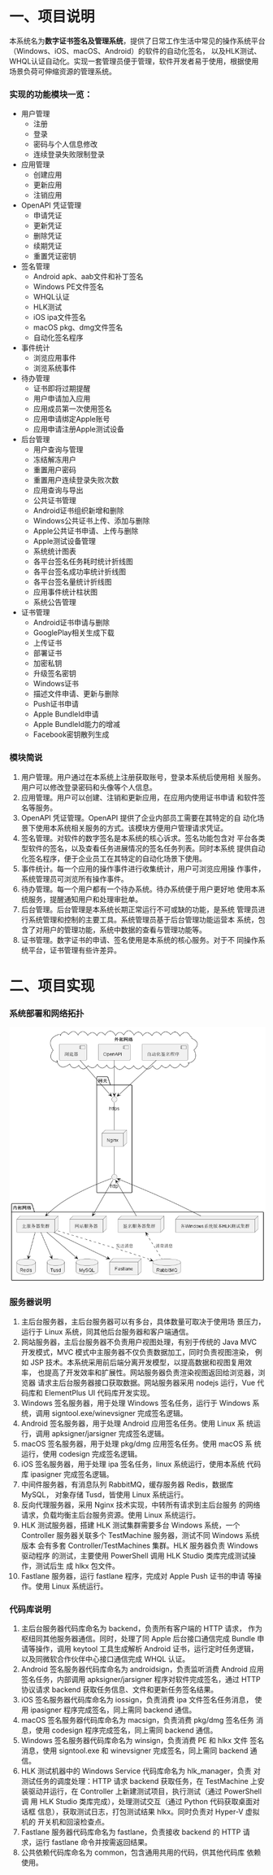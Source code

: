 <!--
## Hi there 👋
**Here are some ideas to get you started:**

🙋‍♀️ A short introduction - what is your organization all about?
🌈 Contribution guidelines - how can the community get involved?
👩‍💻 Useful resources - where can the community find your docs? Is there anything else the community should know?
🍿 Fun facts - what does your team eat for breakfast?
🧙 Remember, you can do mighty things with the power of [Markdown](https://docs.github.com/github/writing-on-github/getting-started-with-writing-and-formatting-on-github/basic-writing-and-formatting-syntax)
-->
# 一、项目说明
本系统名为**数字证书签名及管理系统**，提供了日常工作生活中常见的操作系统平台（Windows、iOS、macOS、Android）的软件的自动化签名，
以及HLK测试、WHQL认证自动化。实现一套管理员便于管理，软件开发者易于使用，根据使用场景负荷可伸缩资源的管理系统。
### 实现的功能模块一览：
- 用户管理
  - 注册
  - 登录
  - 密码与个人信息修改
  - 连续登录失败限制登录
- 应用管理
  - 创建应用
  - 更新应用
  - 注销应用
- OpenAPI 凭证管理
  - 申请凭证
  - 更新凭证
  - 删除凭证
  - 续期凭证
  - 重置凭证密钥
- 签名管理
  - Android apk、aab文件和补丁签名
  - Windows PE文件签名
  - WHQL认证
  - HLK测试
  - iOS ipa文件签名
  - macOS pkg、dmg文件签名
  - 自动化签名程序
- 事件统计
  - 浏览应用事件
  - 浏览系统事件
- 待办管理
  - 证书即将过期提醒
  - 用户申请加入应用
  - 应用成员第一次使用签名
  - 应用申请绑定Apple账号
  - 应用申请注册Apple测试设备
- 后台管理
  - 用户查询与管理
  - 冻结解冻用户
  - 重置用户密码
  - 重置用户连续登录失败次数
  - 应用查询与导出
  - 公共证书管理
  - Android证书组织新增和删除
  - Windows公共证书上传、添加与删除
  - Apple公共证书申请、上传与删除
  - Apple测试设备管理
  - 系统统计图表
  - 各平台签名任务耗时统计折线图
  - 各平台签名成功率统计折线图
  - 各平台签名量统计折线图
  - 应用事件统计柱状图
  - 系统公告管理
- 证书管理
  - Android证书申请与删除
  - GooglePlay相关生成下载
  - 上传证书
  - 部署证书
  - 加密私钥
  - 升级签名密钥
  - Windows证书
  - 描述文件申请、更新与删除
  - Push证书申请
  - Apple BundleId申请
  - Apple BundleId能力的增减
  - Facebook密钥散列生成
### 模块简说
1. 用户管理。用户通过在本系统上注册获取账号，登录本系统后使用相
关服务。用户可以修改登录密码和头像等个人信息。
1. 应用管理。用户可以创建、注销和更新应用，在应用内使用证书申请
和软件签名等服务。
1. OpenAPI 凭证管理。OpenAPI 提供了企业内部员工需要在其特定的自
动化场景下使用本系统相关服务的方式。该模块方便用户管理请求凭证。
1. 签名管理。对软件的数字签名是本系统的核心诉求。签名功能包含对
平台各类型软件的签名，以及查看任务进展情况的签名任务列表。同时本系统
提供自动化签名程序，便于企业员工在其特定的自动化场景下使用。
1. 事件统计。每一个应用的操作事件进行收集统计，用户可浏览应用操
作事件，系统管理员可浏览所有操作事件。
1. 待办管理。每一个用户都有一个待办系统。待办系统便于用户更好地
使用本系统服务，提醒通知用户和处理审批单。
1. 后台管理。后台管理是本系统长期正常运行不可或缺的功能，是系统
管理员进行系统管理和控制的主要工具。系统管理员基于后台管理功能运营本
系统，包含了对用户的管理功能，系统中数据的查看与管理功能等。
1. 证书管理。数字证书的申请、签名使用是本系统的核心服务。对于不
同操作系统平台，证书管理有些许差异。

# 二、项目实现
### 系统部署和网络拓扑
![系统部署和网络拓扑](./arch.png)
### 服务器说明
1. 主后台服务器，主后台服务器可以有多台，具体数量可取决于使用场
景压力，运行于 Linux 系统，同其他后台服务器和客户端通信。
1. 网站服务器，主后台服务器不负责用户视图处理，有别于传统的 Java
MVC 开发模式，MVC 模式中主服务器不仅负责数据加工，同时负责视图渲染，
例如 JSP 技术。本系统采用前后端分离开发模型，以提高数据和视图复用效率，
也提高了开发效率和扩展性。网站服务器负责渲染视图返回给浏览器，浏览器
请求主后台服务器接口获取数据。网站服务器采用 nodejs 运行，Vue 代码库和
ElementPlus UI 代码库开发实现。
1. Windows 签名服务器，用于处理 Windows 签名任务，运行于 Windows
系统，调用 signtool.exe/winevsigner 完成签名逻辑。
1. Android 签名服务器，用于处理 Android 应用签名任务。使用 Linux 系
统运行，调用 apksigner/jarsigner 完成签名逻辑。
1. macOS 签名服务器，用于处理 pkg/dmg 应用签名任务。使用 macOS 系
统运行，使用 codesign 完成签名逻辑。
1. iOS 签名服务器，用于处理 ipa 签名任务，linux 系统运行，使用本系统
代码库 ipasigner 完成签名逻辑。
1. 中间件服务器，有消息队列 RabbitMQ，缓存服务器 Redis，数据库 MySQL，
对象存储 Tusd，皆使用 Linux 系统运行。
1. 反向代理服务器，采用 Nginx 技术实现，中转所有请求到主后台服务
的网络请求，负载均衡主后台服务资源。使用 Linux 系统运行。
1. HLK 测试服务器，搭建 HLK 测试集群需要多台 Windows 系统，一个
Controller 服务器关联多个 TestMachine 服务器，测试不同 Windows 系统版本
会有多套 Controller/TestMachines 集群。HLK 服务器负责 Windows 驱动程序
的测试，主要使用 PowerShell 调用 HLK Studio 类库完成测试操作，测试后生
成 hlkx 包文件。
1. Fastlane 服务器，运行 fastlane 程序，完成对 Apple Push 证书的申请
等操作。使用 Linux 系统运行。
### 代码库说明
1. 主后台服务器代码库命名为 backend，负责所有客户端的 HTTP 请求，
作为枢纽同其他服务器通信。同时，处理了同 Apple 后台接口通信完成 Bundle
申请等操作，调用 keytool 工具生成解析 Android 证书，运行定时任务逻辑，
以及同微软合作伙伴中心接口通信完成 WHQL 认证。
1. Android 签名服务器代码库命名为 androidsign，负责监听消费 Android
应用签名任务，内部调用 apksigner/jarsigner 程序对软件完成签名，通过 HTTP
协议请求 backend 获取任务信息、文件和更新任务签名结果。
1. iOS 签名服务器代码库命名为 iossign，负责消费 ipa 文件签名任务消息，
使用 ipasigner 程序完成签名，同上需同 backend 通信。
1. macOS 签名服务器代码库命名为 macsign，负责消费 pkg/dmg 签名任务
消息，使用 codesign 程序完成签名，同上需同 backend 通信。
1. Windows 签名服务器代码库命名为 winsign，负责消费 PE 和 hlkx 文件
签名消息，使用 signtool.exe 和 winevsigner 完成签名，同上需同 backend 通信。
1. HLK 测试机器中的 Windows Service 代码库命名为 hlk_manager，负责
对测试任务的调度处理：HTTP 请求 backend 获取任务，在 TestMachine 上安
装驱动并运行，在 Controller 上新建测试项目，执行测试（通过 PowerShell 调
用 HLK Studio 类库完成），处理测试交互（通过 Python 代码获取桌面对话框
信息），获取测试日志，打包测试结果 hlkx。同时负责对 Hyper-V 虚拟机的
开关机和回滚检查点。
1. Fastlane 服务器代码库命名为 fastlane，负责接收 backend 的 HTTP 请
求，运行 fastlane 命令并按需返回结果。
1. 公共依赖代码库命名为 common，包含通用共用的代码，供其他代码库
依赖使用。
